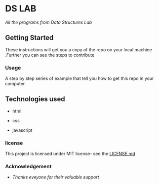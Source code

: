 # DS LAB
_All the programs from Data Structures Lab_


## Getting Started
 
These instructions will get you a copy of the repo on your local machine .Further you can see the steps to contribute

### Usage
A step by step series of example that tell you how to get this repo in your computer.


## Technologies used
 
 * html
 
 * css

 * javascript


### license
 
 This project is licensed under MIT license- see the [LICENSE.md](https://github.com/Sahaj21/ds-lab)
 
### Acknowledgement


 * _Thanks eveyone for their valuable support_

